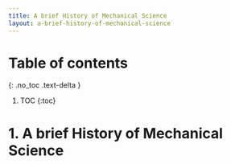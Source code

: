 ```yaml
---
title: A brief History of Mechanical Science
layout: a-brief-history-of-mechanical-science
---
```


# Table of contents
{: .no_toc .text-delta }

1. TOC
{:toc}

# 1. A brief History of Mechanical Science